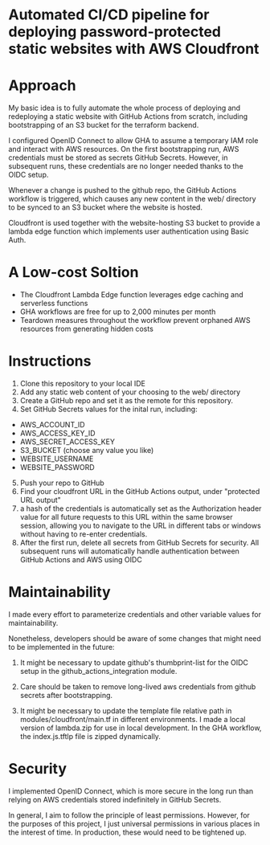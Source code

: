 # Automated CI/CD pipeline for deploying password-protected static websites with AWS Cloudfront

# Approach

My basic idea is to fully automate the whole process of deploying and redeploying a static website with GitHub Actions from scratch, including bootstrapping of an S3 bucket for the terraform backend.

I configured OpenID Connect to allow GHA to assume a temporary IAM role and interact with AWS resources.
On the first bootstrapping run, AWS credentials must be stored as secrets GitHub Secrets. However, in subsequent runs, these credentials are no longer needed thanks to the OIDC setup.

Whenever a change is pushed to the github repo, the GitHub Actions workflow is triggered, which causes any new content in the web/ directory to be synced to an S3 bucket where the website is hosted.

Cloudfront is used together with the website-hosting S3 bucket to provide a lambda edge function which implements user authentication using Basic Auth.

# A Low-cost Soltion

-  The Cloudfront Lambda Edge function leverages edge caching and serverless functions
-  GHA workflows are free for up to 2,000 minutes per month
-  Teardown measures throughout the workflow prevent orphaned AWS resources from generating hidden costs


# Instructions

1. Clone this repository to your local IDE
2. Add any static web content of your choosing to the web/ directory
3. Create a GitHub repo and set it as the remote for this repository.
4. Set GitHub Secrets values for the inital run, including:
  - AWS_ACCOUNT_ID
  - AWS_ACCESS_KEY_ID
  - AWS_SECRET_ACCESS_KEY
  - S3_BUCKET (choose any value you like)
  - WEBSITE_USERNAME
  - WEBSITE_PASSWORD
5. Push your repo to GitHub
6. Find your cloudfront URL in the GitHub Actions output, under "protected URL output"
7. a hash of the credentials is automatically set as the Authorization header value for all future requests to this URL within the same browser session, allowing you to navigate to the URL in different tabs or windows without having to re-enter credentials.
8. After the first run, delete all secrets from GitHub Secrets for security. All subsequent runs will automatically handle authentication between GitHub Actions and AWS using OIDC

# Maintainability

I made every effort to parameterize credentials and other variable values for maintainability.

Nonetheless, developers should be aware of some changes that might need to be implemented in the future:

1. It might be necessary to update github's thumbprint-list for the OIDC setup in the github_actions_integration module.
 
2. Care should be taken to remove long-lived aws credentials from github secrets after bootstrapping.

3. It might be necessary to update the template file relative path in modules/cloudfront/main.tf in different environments. I made a local version of lambda.zip for use in local development. In the GHA workflow, the index.js.tftlp file is zipped dynamically.

# Security

I implemented OpenID Connect, which is more secure in the long run than relying on AWS credentials stored indefinitely in GitHub Secrets.

In general, I aim to follow the principle of least permissions. However, for the purposes of this project, I just universal permissions in various places in the interest of time. In production, these would need to be tightened up.

